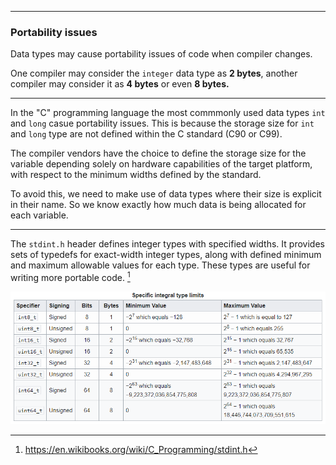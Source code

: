 
---
### Portability issues

Data types may cause portability issues of code when compiler changes.

One compiler may consider the `integer` data type as **2 bytes**, another compiler may consider it as **4 bytes** or even **8 bytes.**

---

In the "C" programming language the most commmonly used data types `int` and `long` casue portability issues. This is because the storage size for `int` and `long` type are not defined within the C standard (C90 or C99).

The compiler vendors have the choice to define the storage size for the variable depending solely on hardware capabilities of the target platform, with respect to the minimum widths defined by the standard.

To avoid this, we need to make use of data types where their size is explicit in their name. So we know exactly how much data is being allocated for each variable.

---

The `stdint.h` header defines integer types with specified widths. It provides sets of typedefs for exact-width integer types, along with defined minimum and maximum allowable values for each type. These types are useful for writing more portable code. [^1]

![alt text](image.png)

[^1]: https://en.wikibooks.org/wiki/C_Programming/stdint.h